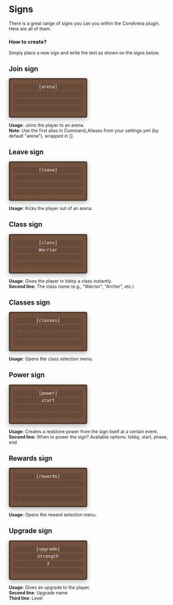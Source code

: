 # Signs

There is a great range of signs you can you within the CoreArena plugin. Here are all of them.

### How to create?
Simply place a new sign and write the text as shown on the signs below.

<style>
.minecraft-sign {
  width: 220px;
  background-color: #755441;
  color: #fff;
  border: 4px solid #513a2c;
  border-radius: 5px;
  padding: 10px;
  margin: 15px 0;
  font-family: monospace;
  text-align: center;
  box-shadow: 0 5px 15px rgba(0,0,0,0.3);
  position: relative;
}

.minecraft-sign:before {
  content: "";
  position: absolute;
  top: 0;
  left: 0;
  right: 0;
  bottom: 0;
  background: repeating-linear-gradient(
    90deg,
    rgba(0,0,0,0.1),
    rgba(0,0,0,0.1) 2px,
    transparent 2px,
    transparent 10px
  );
  pointer-events: none;
}

.minecraft-sign-line {
  margin: 5px 0;
  width: 100%;
  min-height: 18px;
  background-color: rgba(0,0,0,0.1);
  border-radius: 2px;
}

.sign-description {
  margin-top: 10px;
  margin-bottom: 30px;
}
</style>

## Join sign

<div class="minecraft-sign">
  <div class="minecraft-sign-line">[arena]</div>
  <div class="minecraft-sign-line"></div>
  <div class="minecraft-sign-line"></div>
  <div class="minecraft-sign-line"></div>
</div>

<div class="sign-description">
  <strong>Usage</strong>: Joins the player to an arena.<br>
  <strong>Note</strong>: Use the first alias in Command_Aliases from your settings.yml (by default "arena"), wrapped in [].
</div>

## Leave sign

<div class="minecraft-sign">
  <div class="minecraft-sign-line">[leave]</div>
  <div class="minecraft-sign-line"></div>
  <div class="minecraft-sign-line"></div>
  <div class="minecraft-sign-line"></div>
</div>

<div class="sign-description">
  <strong>Usage</strong>: Kicks the player out of an arena.
</div>

## Class sign

<div class="minecraft-sign">
  <div class="minecraft-sign-line">[class]</div>
  <div class="minecraft-sign-line">Warrior</div>
  <div class="minecraft-sign-line"></div>
  <div class="minecraft-sign-line"></div>
</div>

<div class="sign-description">
  <strong>Usage</strong>: Gives the player in lobby a class instantly.<br>
  <strong>Second line:</strong> The class name (e.g., "Warrior", "Archer", etc.)
</div>

## Classes sign

<div class="minecraft-sign">
  <div class="minecraft-sign-line">[classes]</div>
  <div class="minecraft-sign-line"></div>
  <div class="minecraft-sign-line"></div>
  <div class="minecraft-sign-line"></div>
</div>

<div class="sign-description">
  <strong>Usage</strong>: Opens the class selection menu.
</div>

## Power sign

<div class="minecraft-sign">
  <div class="minecraft-sign-line">[power]</div>
  <div class="minecraft-sign-line">start</div>
  <div class="minecraft-sign-line"></div>
  <div class="minecraft-sign-line"></div>
</div>

<div class="sign-description">
  <strong>Usage</strong>: Creates a redstone power from the sign itself at a certain event.<br>
  <strong>Second line:</strong> When to power the sign? Available options: lobby, start, phase, end
</div>

## Rewards sign

<div class="minecraft-sign">
  <div class="minecraft-sign-line">[rewards]</div>
  <div class="minecraft-sign-line"></div>
  <div class="minecraft-sign-line"></div>
  <div class="minecraft-sign-line"></div>
</div>

<div class="sign-description">
  <strong>Usage</strong>: Opens the reward selection menu.
</div>

## Upgrade sign

<div class="minecraft-sign">
  <div class="minecraft-sign-line">[upgrade]</div>
  <div class="minecraft-sign-line">Strength</div>
  <div class="minecraft-sign-line">3</div>
  <div class="minecraft-sign-line"></div>
</div>

<div class="sign-description">
  <strong>Usage</strong>: Gives an upgrade to the player.<br>
  <strong>Second line</strong>: Upgrade name<br>
  <strong>Third line</strong>: Level<br>
</div>